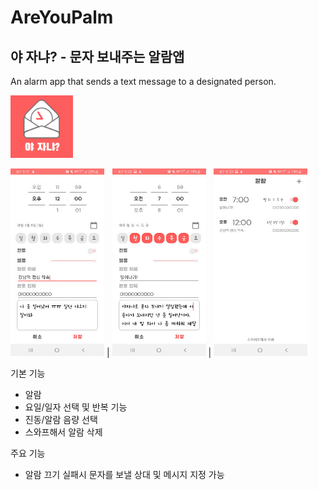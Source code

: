 # AreYouPalm
## 야 자냐? - 문자 보내주는 알람앱
An alarm app that sends a text message to a designated person.

<img src="app/src/main/res/drawable/AreYouPalm Icon.png" width="100" height="100">

<img src="app/src/main/res/drawable/AreYouPalm-1.jpg" width="150" height="300"> | <img src="app/src/main/res/drawable/AreYouPalm-2.jpg" width="150" height="300"> | <img src="app/src/main/res/drawable/AreYouPalm-3.jpg" width="150" height="300">

기본 기능
- 알람
- 요일/일자 선택 및 반복 기능
- 진동/알람 음량 선택
- 스와프해서 알람 삭제

주요 기능
- 알람 끄기 실패시 문자를 보낼 상대 및 메시지 지정 가능
